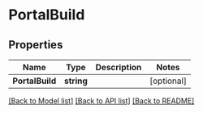 # PortalBuild

## Properties

Name | Type | Description | Notes
------------ | ------------- | ------------- | -------------
**PortalBuild** | **string** |  | [optional] 

[[Back to Model list]](../README.md#documentation-for-models) [[Back to API list]](../README.md#documentation-for-api-endpoints) [[Back to README]](../README.md)


